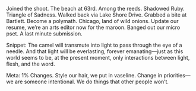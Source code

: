 Joined the shoot. The beach at 63rd. Among the reeds. Shadowed Ruby. Triangle of Sadness.  Walked back via Lake Shore Drive. Grabbed a bite at Bartlett. Become a polymath. Chicago, land of wild onions. Update our resume, we’re an arts editor now for the maroon. Banged out our micro pset. A last minute submission. 

Snippet: The camel will transmute into light to pass through the eye of a needle. And that light will be everlasting, forever emanating—just as this world seems to be, at the present moment, only interactions between light, flesh, and the word. 

Meta: 1% Changes. Style our hair, we put in vaseline. Change in priorities—we are someone intentional. We do things that other people won’t.
